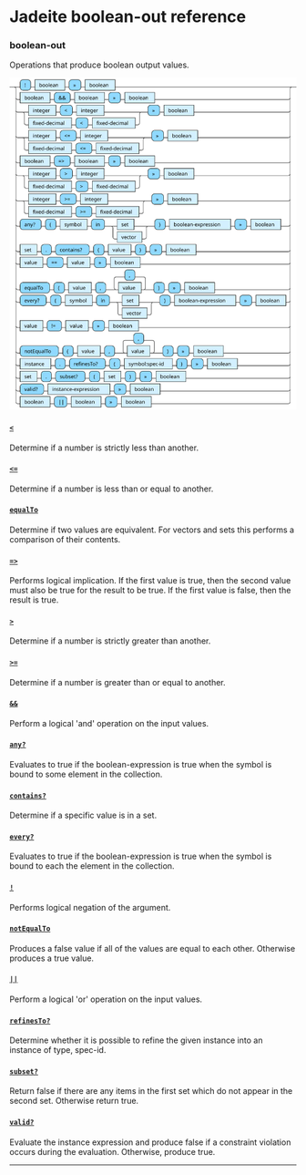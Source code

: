 <!---
  This markdown file was generated. Do not edit.
  -->

# Jadeite boolean-out reference

### <a name="boolean-out"></a>boolean-out

Operations that produce boolean output values.

!["boolean-out"](./halite-bnf-diagrams/boolean-out-j.svg)

#### [`<`](jadeite-full-reference.md#_L)

Determine if a number is strictly less than another.

#### [`<=`](jadeite-full-reference.md#_L_E)

Determine if a number is less than or equal to another.

#### [`equalTo`](jadeite-full-reference.md#equalTo)

Determine if two values are equivalent. For vectors and sets this performs a comparison of their contents.

#### [`=>`](jadeite-full-reference.md#_E_G)

Performs logical implication. If the first value is true, then the second value must also be true for the result to be true. If the first value is false, then the result is true.

#### [`>`](jadeite-full-reference.md#_G)

Determine if a number is strictly greater than another.

#### [`>=`](jadeite-full-reference.md#_G_E)

Determine if a number is greater than or equal to another.

#### [`&&`](jadeite-full-reference.md#&&)

Perform a logical 'and' operation on the input values.

#### [`any?`](jadeite-full-reference.md#any_Q)

Evaluates to true if the boolean-expression is true when the symbol is bound to some element in the collection.

#### [`contains?`](jadeite-full-reference.md#contains_Q)

Determine if a specific value is in a set.

#### [`every?`](jadeite-full-reference.md#every_Q)

Evaluates to true if the boolean-expression is true when the symbol is bound to each the element in the collection.

#### [`!`](jadeite-full-reference.md#_B)

Performs logical negation of the argument.

#### [`notEqualTo`](jadeite-full-reference.md#notEqualTo)

Produces a false value if all of the values are equal to each other. Otherwise produces a true value.

#### [`||`](jadeite-full-reference.md#||)

Perform a logical 'or' operation on the input values.

#### [`refinesTo?`](jadeite-full-reference.md#refinesTo_Q)

Determine whether it is possible to refine the given instance into an instance of type, spec-id.

#### [`subset?`](jadeite-full-reference.md#subset_Q)

Return false if there are any items in the first set which do not appear in the second set. Otherwise return true.

#### [`valid?`](jadeite-full-reference.md#valid_Q)

Evaluate the instance expression and produce false if a constraint violation occurs during the evaluation. Otherwise, produce true.

---
